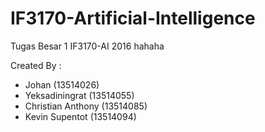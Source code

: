 # IF3170-Artificial-Intelligence
Tugas Besar 1 IF3170-AI 2016
hahaha

Created By : 
- Johan (13514026)
- Yeksadiningrat (13514055)
- Christian Anthony (13514085)
- Kevin Supentot (13514094)
